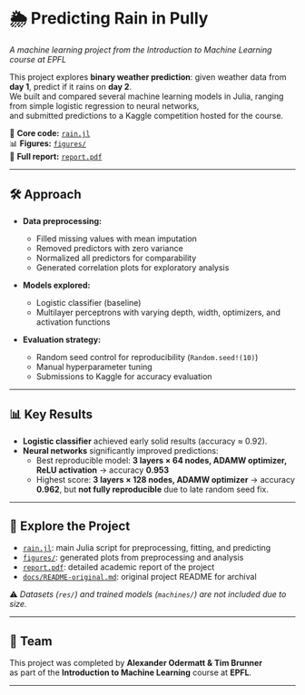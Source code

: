 # 🌦️ Predicting Rain in Pully  
*A machine learning project from the Introduction to Machine Learning course at EPFL*  

This project explores **binary weather prediction**: given weather data from **day 1**, predict if it rains on **day 2**.  
We built and compared several machine learning models in Julia, ranging from simple logistic regression to neural networks,  
and submitted predictions to a Kaggle competition hosted for the course.  

📂 **Core code:** [`rain.jl`](rain.jl)  
📊 **Figures:** [`figures/`](figures/)  
📑 **Full report:** [`report.pdf`](report.pdf)  

---

## 🛠️ Approach

- **Data preprocessing:**  
  - Filled missing values with mean imputation  
  - Removed predictors with zero variance  
  - Normalized all predictors for comparability  
  - Generated correlation plots for exploratory analysis  

- **Models explored:**  
  - Logistic classifier (baseline)  
  - Multilayer perceptrons with varying depth, width, optimizers, and activation functions  

- **Evaluation strategy:**  
  - Random seed control for reproducibility (`Random.seed!(10)`)  
  - Manual hyperparameter tuning  
  - Submissions to Kaggle for accuracy evaluation  

---

## 📊 Key Results

- **Logistic classifier** achieved early solid results (accuracy ≈ 0.92).  
- **Neural networks** significantly improved predictions:  
  - Best reproducible model: **3 layers × 64 nodes, ADAMW optimizer, ReLU activation** → accuracy **0.953**  
  - Highest score: **3 layers × 128 nodes, ADAMW optimizer** → accuracy **0.962**, but **not fully reproducible** due to late random seed fix.  

---

## 📂 Explore the Project

- [`rain.jl`](rain.jl): main Julia script for preprocessing, fitting, and predicting  
- [`figures/`](figures/): generated plots from preprocessing and analysis  
- [`report.pdf`](report.pdf): detailed academic report of the project  
- [`docs/README-original.md`](docs/README-original.md): original project README for archival  

⚠️ *Datasets (`res/`) and trained models (`machines/`) are not included due to size.*  

---

## 🙌 Team

This project was completed by **Alexander Odermatt & Tim Brunner**  
as part of the **Introduction to Machine Learning** course at **EPFL**.  

---
